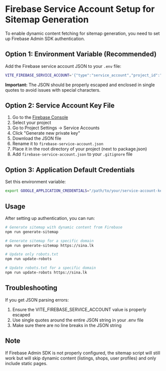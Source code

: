 # Firebase Service Account Setup for Sitemap Generation

To enable dynamic content fetching for sitemap generation, you need to set up Firebase Admin SDK authentication.

## Option 1: Environment Variable (Recommended)

Add the Firebase service account JSON to your `.env` file:

```bash
VITE_FIREBASE_SERVICE_ACCOUNT='{"type":"service_account","project_id":"your-project-id",...}'
```

**Important:** The JSON should be properly escaped and enclosed in single quotes to avoid issues with special characters.

## Option 2: Service Account Key File

1. Go to the [Firebase Console](https://console.firebase.google.com)
2. Select your project
3. Go to Project Settings → Service Accounts
4. Click "Generate new private key"
5. Download the JSON file
6. Rename it to `firebase-service-account.json`
7. Place it in the root directory of your project (next to package.json)
8. Add `firebase-service-account.json` to your `.gitignore` file

## Option 3: Application Default Credentials

Set this environment variable:
```bash
export GOOGLE_APPLICATION_CREDENTIALS="/path/to/your/service-account-key.json"
```

## Usage

After setting up authentication, you can run:

```bash
# Generate sitemap with dynamic content from Firebase
npm run generate-sitemap

# Generate sitemap for a specific domain
npm run generate-sitemap https://sina.lk

# Update only robots.txt
npm run update-robots

# Update robots.txt for a specific domain  
npm run update-robots https://sina.lk
```

## Troubleshooting

If you get JSON parsing errors:
1. Ensure the VITE_FIREBASE_SERVICE_ACCOUNT value is properly escaped
2. Use single quotes around the entire JSON string in your .env file
3. Make sure there are no line breaks in the JSON string

## Note

If Firebase Admin SDK is not properly configured, the sitemap script will still work but will skip dynamic content (listings, shops, user profiles) and only include static pages.
